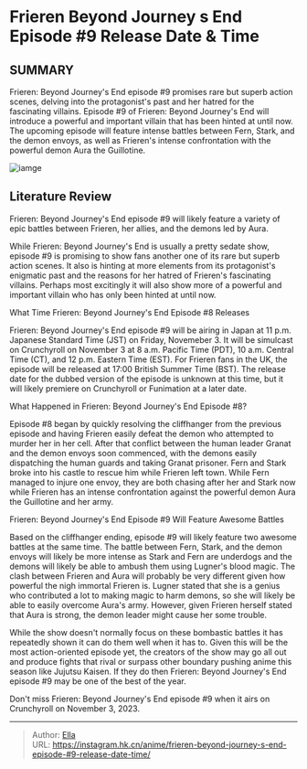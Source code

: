 # Frieren Beyond Journey s End Episode #9 Release Date &amp; Time


## SUMMARY 



  Frieren: Beyond Journey&#39;s End episode #9 promises rare but superb action scenes, delving into the protagonist&#39;s past and her hatred for the fascinating villains.   Episode #9 of Frieren: Beyond Journey&#39;s End will introduce a powerful and important villain that has been hinted at until now.   The upcoming episode will feature intense battles between Fern, Stark, and the demon envoys, as well as Frieren&#39;s intense confrontation with the powerful demon Aura the Guillotine.  

![iamge](https://static1.srcdn.com/wordpress/wp-content/uploads/2023/10/frieren-in-front-of-the-moon.jpg)

## Literature Review

Frieren: Beyond Journey&#39;s End episode #9 will likely feature a variety of epic  battles between Frieren, her allies, and the demons led by Aura.




While Frieren: Beyond Journey&#39;s End is usually a pretty sedate show, episode #9 is promising to show fans another one of its rare but superb action scenes. It also is hinting at more elements from its protagonist&#39;s enigmatic past and the reasons for her hatred of Frieren&#39;s fascinating villains. Perhaps most excitingly it will also show more of a powerful and important villain who has only been hinted at until now.





 What Time Frieren: Beyond Journey&#39;s End Episode #8 Releases 
          

Frieren: Beyond Journey&#39;s End episode #9 will be airing in Japan at 11 p.m. Japanese Standard Time (JST) on Friday, Novemeber 3. It will be simulcast on Crunchyroll on November 3 at 8 a.m. Pacific Time (PDT), 10 a.m. Central Time (CT), and 12 p.m. Eastern Time (EST). For Frieren fans in the UK, the episode will be released at 17:00 British Summer Time (BST). The release date for the dubbed version of the episode is unknown at this time, but it will likely premiere on Crunchyroll or Funimation at a later date.



 What Happened in Frieren: Beyond Journey&#39;s End Episode #8? 
          

Episode #8 began by quickly resolving the cliffhanger from the previous episode and having Frieren easily defeat the demon who attempted to murder her in her cell. After that conflict between the human leader Granat and the demon envoys soon commenced, with the demons easily dispatching the human guards and taking Granat prisoner. Fern and Stark broke into his castle to rescue him while Frieren left town. While Fern managed to injure one envoy, they are both chasing after her and Stark now while Frieren has an intense confrontation against the powerful demon Aura the Guillotine and her army.






 Frieren: Beyond Journey&#39;s End Episode #9 Will Feature Awesome Battles 
          

Based on the cliffhanger ending, episode #9 will likely feature two awesome battles at the same time. The battle between Fern, Stark, and the demon envoys will likely be more intense as Stark and Fern are underdogs and the demons will likely be able to ambush them using Lugner&#39;s blood magic. The clash between Frieren and Aura will probably be very different given how powerful the nigh immortal Frieren is. Lugner stated that she is a genius who contributed a lot to making magic to harm demons, so she will likely be able to easily overcome Aura&#39;s army. However, given Frieren herself stated that Aura is strong, the demon leader might cause her some trouble.

While the show doesn&#39;t normally focus on these bombastic battles it has repeatedly shown it can do them well when it has to. Given this will be the most action-oriented episode yet, the creators of the show may go all out and produce fights that rival or surpass other boundary pushing anime this season like Jujutsu Kaisen. If they do then Frieren: Beyond Journey&#39;s End episode #9 may be one of the best of the year.




Don&#39;t miss Frieren: Beyond Journey&#39;s End episode #9 when it airs on Crunchyroll on November 3, 2023.



---

> Author: [Ella](https://instagram.hk.cn/)  
> URL: https://instagram.hk.cn/anime/frieren-beyond-journey-s-end-episode-#9-release-date-time/  

